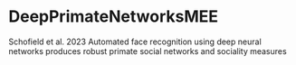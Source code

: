 # DeepPrimateNetworksMEE
Schofield et al. 2023 Automated face recognition using deep neural networks produces robust primate social networks and sociality measures
